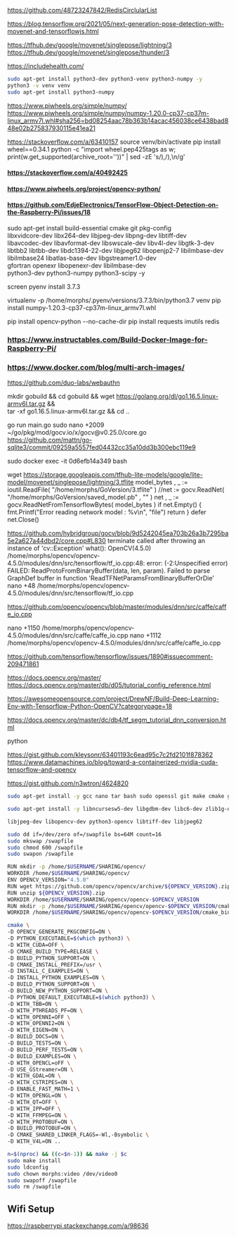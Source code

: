 https://github.com/48723247842/RedisCirclularList

https://blog.tensorflow.org/2021/05/next-generation-pose-detection-with-movenet-and-tensorflowjs.html

https://tfhub.dev/google/movenet/singlepose/lightning/3
https://tfhub.dev/google/movenet/singlepose/thunder/3

https://includehealth.com/

```bash
sudo apt-get install python3-dev python3-venv python3-numpy -y
python3 -v venv venv
sudo apt-get install python3-numpy
```

https://www.piwheels.org/simple/numpy/
https://www.piwheels.org/simple/numpy/numpy-1.20.0-cp37-cp37m-linux_armv7l.whl#sha256=bd08254aac78b363b14acac456038ce6438bad848e02b275837930115e41ea21


https://stackoverflow.com/a/63410157
source venv/bin/activate
pip install wheel==0.34.1
python -c "import wheel.pep425tags as w; print(w.get_supported(archive_root=''))" | sed -zE 's/\),/),\n/g'

#### https://stackoverflow.com/a/40492425
#### https://www.piwheels.org/project/opencv-python/
#### https://github.com/EdjeElectronics/TensorFlow-Object-Detection-on-the-Raspberry-Pi/issues/18
sudo apt-get install build-essential cmake git pkg-config \
libxvidcore-dev libx264-dev libjpeg-dev libpng-dev libtiff-dev \
libavcodec-dev libavformat-dev libswscale-dev libv4l-dev libgtk-3-dev \
libtbb2 libtbb-dev libdc1394-22-dev libjpeg62 libopenjp2-7 libilmbase-dev \
libilmbase24 libatlas-base-dev libgstreamer1.0-dev \
gfortran openexr libopenexr-dev libilmbase-dev \
python3-dev python3-numpy python3-scipy -y

screen
pyenv install 3.7.3
<!-- pyenv virtualenv 3.7.3 motion-alarm-venv
echo "3.7.3/envs/motion-alarm-venv" > .python-version -->
virtualenv -p /home/morphs/.pyenv/versions/3.7.3/bin/python3.7 venv
pip install numpy-1.20.3-cp37-cp37m-linux_armv7l.whl
<!-- pip install opencv_python-4.5.1.48-cp37-cp37m-linux_armv7l.whl -->
pip install opencv-python --no-cache-dir
pip install requests imutils redis


### https://www.instructables.com/Build-Docker-Image-for-Raspberry-Pi/
### https://www.docker.com/blog/multi-arch-images/


https://github.com/duo-labs/webauthn


mkdir gobuild && cd gobuild && wget https://golang.org/dl/go1.16.5.linux-armv6l.tar.gz && \
tar -xf go1.16.5.linux-armv6l.tar.gz && cd ..

go run main.go
sudo nano +2009 ~/go/pkg/mod/gocv.io/x/gocv\@v0.25.0/core.go
https://github.com/mattn/go-sqlite3/commit/09259a5557fed04432cc35a10dd3b300ebc119e9




sudo docker exec -it 0d6efb14a349 bash



wget https://storage.googleapis.com/tfhub-lite-models/google/lite-model/movenet/singlepose/lightning/3.tflite
model_bytes , _ := ioutil.ReadFile( "/home/morphs/GoVersion/3.tflite"  )
//net := gocv.ReadNet( "/home/morphs/GoVersion/saved_model.pb" , "" )
net , _ := gocv.ReadNetFromTensorflowBytes( model_bytes )
if net.Empty() {
        fmt.Printf("Error reading network model : %v\n", "file")
        return
}
defer net.Close()

https://github.com/hybridgroup/gocv/blob/9d5242045ea703b26a3b7295ba5e2a627a44dbd2/core.cpp#L830
terminate called after throwing an instance of 'cv::Exception'
  what():  OpenCV(4.5.0) /home/morphs/opencv/opencv-4.5.0/modules/dnn/src/tensorflow/tf_io.cpp:48:
    error: (-2:Unspecified error) FAILED: ReadProtoFromBinaryBuffer(data, len, param).
        Failed to parse GraphDef buffer in function 'ReadTFNetParamsFromBinaryBufferOrDie'
nano +48 /home/morphs/opencv/opencv-4.5.0/modules/dnn/src/tensorflow/tf_io.cpp


https://github.com/opencv/opencv/blob/master/modules/dnn/src/caffe/caffe_io.cpp

nano +1150 /home/morphs/opencv/opencv-4.5.0/modules/dnn/src/caffe/caffe_io.cpp
nano +1112 /home/morphs/opencv/opencv-4.5.0/modules/dnn/src/caffe/caffe_io.cpp


https://github.com/tensorflow/tensorflow/issues/1890#issuecomment-209471861


https://docs.opencv.org/master/
https://docs.opencv.org/master/db/d05/tutorial_config_reference.html


https://awesomeopensource.com/project/DrewNF/Build-Deep-Learning-Env-with-Tensorflow-Python-OpenCV?categorypage=18

https://docs.opencv.org/master/dc/db4/tf_segm_tutorial_dnn_conversion.html

python

https://gist.github.com/kleysonr/63401193c6ead95c7c2fd2101f878362
https://www.datamachines.io/blog/toward-a-containerized-nvidia-cuda-tensorflow-and-opencv


https://gist.github.com/n3wtron/4624820


```bash
sudo apt-get install -y gcc nano tar bash sudo openssl git make cmake gfortran pkg-config wget curl unzip net-tools iproute2 iputils-ping python3-pip python3-venv build-essential python3-dev python3-setuptools python3-smbus python3-numpy python3-scipy

sudo apt-get install -y libncursesw5-dev libgdbm-dev libc6-dev zlib1g-dev libsqlite3-dev tk-dev libssl-dev openssl libffi-dev libsm6 libxrender1 libfontconfig1 yasm ffmpeg libswscale-dev libtbb2 libtbb-dev  libpng-dev libavformat-dev libpq-dev libxvidcore-dev libx264-dev libavcodec-dev libv4l-dev libgtk-3-dev libdc1394-22-dev libopenjp2-7 libilmbase-dev libatlas-base-dev libgstreamer1.0-dev openexr libopenexr-dev libgdk-pixbuf2.0-dev libgdk-pixbuf2.0-bin

libjpeg-dev libopencv-dev python3-opencv libtiff-dev libjpeg62

sudo dd if=/dev/zero of=/swapfile bs=64M count=16
sudo mkswap /swapfile
sudo chmod 600 /swapfile
sudo swapon /swapfile

RUN mkdir -p /home/$USERNAME/SHARING/opencv/
WORKDIR /home/$USERNAME/SHARING/opencv/
ENV OPENCV_VERSION="4.5.0"
RUN wget https://github.com/opencv/opencv/archive/${OPENCV_VERSION}.zip
RUN unzip ${OPENCV_VERSION}.zip
WORKDIR /home/$USERNAME/SHARING/opencv/opencv-$OPENCV_VERSION
RUN mkdir -p /home/$USERNAME/SHARING/opencv/opencv-$OPENCV_VERSION/cmake_binary
WORKDIR /home/$USERNAME/SHARING/opencv/opencv-$OPENCV_VERSION/cmake_binary

cmake \
-D OPENCV_GENERATE_PKGCONFIG=ON \
-D PYTHON_EXECUTABLE=$(which python3) \
-D WITH_CUDA=OFF \
-D CMAKE_BUILD_TYPE=RELEASE \
-D BUILD_PYTHON_SUPPORT=ON \
-D CMAKE_INSTALL_PREFIX=/usr \
-D INSTALL_C_EXAMPLES=ON \
-D INSTALL_PYTHON_EXAMPLES=ON \
-D BUILD_PYTHON_SUPPORT=ON \
-D BUILD_NEW_PYTHON_SUPPORT=ON \
-D PYTHON_DEFAULT_EXECUTABLE=$(which python3) \
-D WITH_TBB=ON \
-D WITH_PTHREADS_PF=ON \
-D WITH_OPENNI=OFF \
-D WITH_OPENNI2=ON \
-D WITH_EIGEN=ON \
-D BUILD_DOCS=ON \
-D BUILD_TESTS=ON \
-D BUILD_PERF_TESTS=ON \
-D BUILD_EXAMPLES=ON \
-D WITH_OPENCL=oFF \
-D USE_GStreamer=ON \
-D WITH_GDAL=ON \
-D WITH_CSTRIPES=ON \
-D ENABLE_FAST_MATH=1 \
-D WITH_OPENGL=ON \
-D WITH_QT=OFF \
-D WITH_IPP=OFF \
-D WITH_FFMPEG=ON \
-D WITH_PROTOBUF=ON \
-D BUILD_PROTOBUF=ON \
-D CMAKE_SHARED_LINKER_FLAGS=-Wl,-Bsymbolic \
-D WITH_V4L=ON ..

n=$(nproc) && ((c=$n-1)) && make -j $c
sudo make install
sudo ldconfig
sudo chown morphs:video /dev/video0
sudo swapoff /swapfile
sudo rm /swapfile
```



## Wifi Setup
https://raspberrypi.stackexchange.com/a/98636
